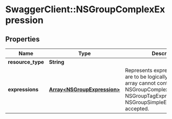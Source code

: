 # SwaggerClient::NSGroupComplexExpression

## Properties
Name | Type | Description | Notes
------------ | ------------- | ------------- | -------------
**resource_type** | **String** |  | 
**expressions** | [**Array&lt;NSGroupExpression&gt;**](NSGroupExpression.md) | Represents expressions which are to be logically &#39;AND&#39;ed.The array cannot contain NSGroupComplexExpression.Only NSGroupTagExpression and NSGroupSimpleExpressions are accepted.  | 


